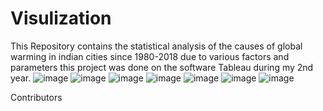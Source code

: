 # Visulization
This Repository contains the statistical analysis of the causes of global warming in indian cities since 1980-2018 due to various factors and parameters this project was done on the software Tableau during my 2nd year.
![image](https://user-images.githubusercontent.com/89577595/144611578-7b4bdfcd-8aca-4e15-9b8e-1fb1b560f8d3.png)
![image](https://user-images.githubusercontent.com/89577595/144611827-5706a36f-3a20-4d92-8bdd-b288ed9d6232.png)
![image](https://user-images.githubusercontent.com/89577595/144612285-4838d9c8-a009-4b34-b579-581b6b1cf5c9.png)
![image](https://user-images.githubusercontent.com/89577595/144612342-cb8f3ae0-a702-456b-bbbd-45b3fd7acb99.png)
![image](https://user-images.githubusercontent.com/89577595/144612370-a87fe6d3-25f9-462d-812b-3648f7a4cf2e.png)
![image](https://user-images.githubusercontent.com/89577595/144612430-c10fde30-47ec-4ee7-bc24-fb226f030208.png)
![image](https://user-images.githubusercontent.com/89577595/144612467-8662b4cb-1dec-4adf-b03f-6c40f04d68dc.png)

Contributors
